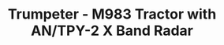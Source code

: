---
layout: product
title: "Trumpeter - M983 Tractor with AN/TPY-2 X Band Radar"
price: "115000" 
desc: "N/A"
img_path: "/assets/img/TRU01059.jpg"
brand: "N/A"
available: false
special_offer: false
new: false
soon: false
cat: "010000"
subcat: "013400"
subsubcat: "0N/A"
sifra: "TRU01059"
popular: false
---